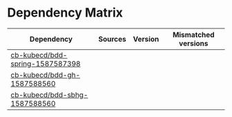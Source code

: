 # Dependency Matrix

Dependency | Sources | Version | Mismatched versions
---------- | ------- | ------- | -------------------
[cb-kubecd/bdd-spring-1587587398](https://github.com/cb-kubecd/bdd-spring-1587587398.git) |  | []() | 
[cb-kubecd/bdd-gh-1587588560](https://github.com/cb-kubecd/bdd-gh-1587588560.git) |  | []() | 
[cb-kubecd/bdd-sbhg-1587588560](https://github.com/cb-kubecd/bdd-sbhg-1587588560.git) |  | []() | 
